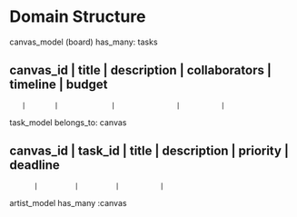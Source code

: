 Domain Structure 
=============================

canvas_model (board)
has_many: tasks

canvas_id | title | description | collaborators | timeline | budget 
-------------------------------------------------------------------
       |       |             |               |          | 


task_model 
belongs_to: canvas

canvas_id | task_id | title | description | priority | deadline
---------------------------------------------------------------
          |         |         |          |  


artist_model
has_many :canvas
